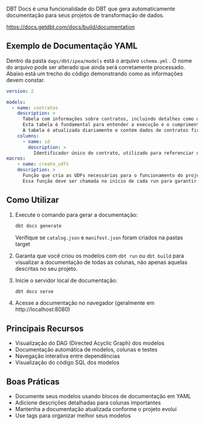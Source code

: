 DBT Docs é uma funcionalidade do DBT que gera automaticamente documentação para seus projetos de transformação de dados.

https://docs.getdbt.com/docs/build/documentation

## Exemplo de Documentação YAML

Dentro da pasta `dags/dbt/ipea/models` está o arquivo `schema.yml` . O nome do arquivo pode ser alterado que ainda será corretamente processado. Abaixo está um trecho do código demonstrando como as informações devem constar.

```yaml
version: 2

models:
  - name: contratos
    description: >
      Tabela com informações sobre contratos, incluindo detalhes como o valor do contrato, a data de início e término, e o status do contrato.
      Esta tabela é fundamental para entender a execução e o cumprimento dos contratos firmados.
      A tabela é atualizada diariamente e contém dados de contratos firmados pelo IPEA.
    columns:
      - name: id
        description: >
          Identificador único do contrato, utilizado para referenciar o contrato em outras tabelas e análises.
macros:
	- name: create_udfs
    description: >
      Função que cria as UDFs necessárias para o funcionamento do projeto.
      Essa função deve ser chamada no início de cada run para garantir que todas as UDFs estejam disponíveis.
```

## Como Utilizar

1. Execute o comando para gerar a documentação:
    
    ```bash
    dbt docs generate
    ```
    
    Verifique se `catalog.json`  e `manifest.json`  foram criados na pastas target
    
2. Garanta que você criou os modelos com `dbt run` ou `dbt build` para visualizar a documentação de todas as colunas, não apenas aquelas descritas no seu projeto.
3. Inicie o servidor local de documentação:
    
    ```bash
    dbt docs serve
    ```
    
4. Acesse a documentação no navegador (geralmente em http://localhost:8080)

## Principais Recursos

- Visualização do DAG (Directed Acyclic Graph) dos modelos
- Documentação automática de modelos, colunas e testes
- Navegação interativa entre dependências
- Visualização do código SQL dos modelos

## Boas Práticas

- Documente seus modelos usando blocos de documentação em YAML
- Adicione descrições detalhadas para colunas importantes
- Mantenha a documentação atualizada conforme o projeto evolui
- Use tags para organizar melhor seus modelos